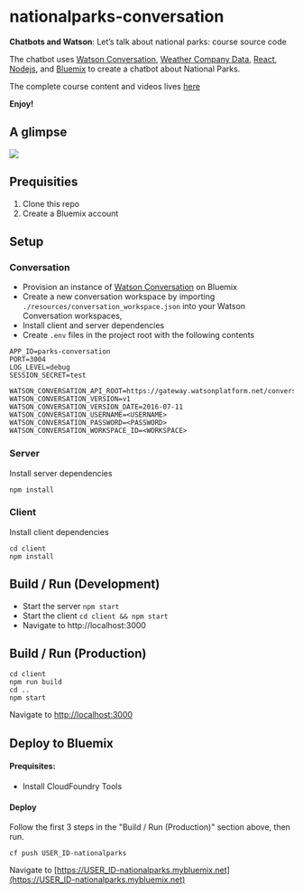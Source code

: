 # nationalparks-conversation
 
**Chatbots and Watson**: Let’s talk about national parks: course source code

The chatbot uses [Watson Conversation](https://console.bluemix.net/catalog/services/conversation?env_id=ibm:yp:us-south&taxonomyNavigation=services), [Weather Company Data](https://console.bluemix.net/catalog/services/weather-company-data?env_id=ibm:yp:us-south&taxonomyNavigation=services), [React](https://facebook.github.io/react/), [Nodejs](https://nodejs.org/en/), and [Bluemix](https://www.bluemix.net) to create a chatbot about National Parks. 

The complete course content and videos lives [here](https://developer.ibm.com/courses/all-courses/chatbots-and-watson-lets-talk-about-national-parks/)

**Enjoy!**

## A glimpse

![](https://github.com/cdimascio/nationalparks_conversation/raw/master/.assets/sshot.png)

## Prequisities

1. Clone this repo
2. Create a Bluemix account

## Setup

### Conversation

- Provision an instance of [Watson Conversation](https://console.bluemix.net/catalog/services/conversation?env_id=ibm:yp:us-south&taxonomyNavigation=services) on Bluemix
- Create a new conversation workspace by importing `./resources/conversation_workspace.json` into your Watson Conversation workspaces,
- Install client and server dependencies
- Create `.env` files in the project root with the following contents

```
APP_ID=parks-conversation
PORT=3004
LOG_LEVEL=debug
SESSION_SECRET=test

WATSON_CONVERSATION_API_ROOT=https://gateway.watsonplatform.net/conversation/api
WATSON_CONVERSATION_VERSION=v1
WATSON_CONVERSATION_VERSION_DATE=2016-07-11
WATSON_CONVERSATION_USERNAME=<USERNAME>
WATSON_CONVERSATION_PASSWORD=<PASSWORD>
WATSON_CONVERSATION_WORKSPACE_ID=<WORKSPACE>
```

### Server

Install server dependencies

```shell
npm install
```

### Client

Install client dependencies

```shell
cd client
npm install
```

## Build / Run (Development)
- Start the server `npm start`
- Start the client `cd client && npm start`
- Navigate to http://localhost:3000

## Build / Run (Production)

```shell
cd client
npm run build
cd ..
npm start
```
Navigate to [http://localhost:3000](http://localhost:3000)

## Deploy to Bluemix

#### Prequisites: 
- Install CloudFoundry Tools

#### Deploy
Follow the first 3 steps in the "Build / Run (Production)" section above, then run.

```shell
cf push USER_ID-nationalparks
```
Navigate to [https://USER_ID-nationalparks.mybluemix.net](https://USER_ID-nationalparks.mybluemix.net)




